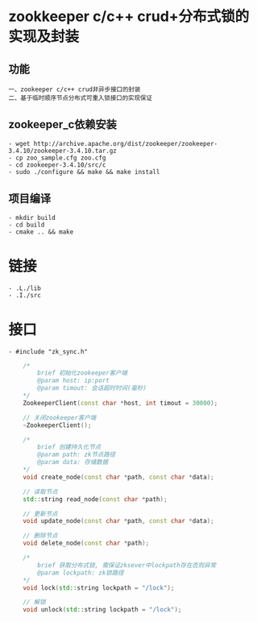 # zookkeeper c/c++ crud+分布式锁的实现及封装

## 功能
    一、zookeeper c/c++ crud非异步接口的封装
    二、基于临时顺序节点分布式可重入锁接口的实现保证

## zookeeper_c依赖安装
    - wget http://archive.apache.org/dist/zookeeper/zookeeper-3.4.10/zookeeper-3.4.10.tar.gz
    - cp zoo_sample.cfg zoo.cfg
    - cd zookeeper-3.4.10/src/c 
    - sudo ./configure && make && make install

## 项目编译
    - mkdir build
    - cd build
    - cmake .. && make

# 链接
    - .L./lib 
    - .I./src 
    
# 接口
    - #include "zk_sync.h"
```cpp
    /*
        brief 初始化zookeeper客户端
        @param host: ip:port
        @param timout: 会话超时时间(毫秒)
    */
    ZookeeperClient(const char *host, int timout = 30000);

    // 关闭zookeeper客户端
    ~ZookeeperClient();

    /*
        brief 创建持久化节点
        @param path: zk节点路径
        @param data: 存储数据
    */
    void create_node(const char *path, const char *data);

    // 读取节点
    std::string read_node(const char *path);

    // 更新节点
    void update_node(const char *path, const char *data);

    // 删除节点
    void delete_node(const char *path);

    /*
        brief 获取分布式锁, 需保证zksever中lockpath存在否则异常
        @param lockpath: zk锁路径
    */
    void lock(std::string lockpath = "/lock");

    // 解锁
    void unlock(std::string lockpath = "/lock");



